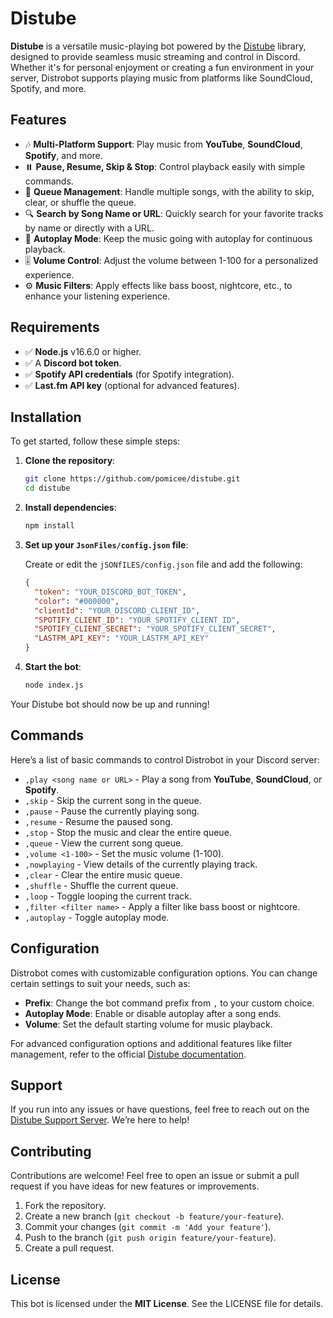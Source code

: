 # Distube

**Distube** is a versatile music-playing bot powered by the [Distube](https://www.npmjs.com/package/distube) library, designed to provide seamless music streaming and control in Discord. Whether it's for personal enjoyment or creating a fun environment in your server, Distrobot supports playing music from platforms like SoundCloud, Spotify, and more.

## Features

- 🎶 **Multi-Platform Support**: Play music from **YouTube**, **SoundCloud**, **Spotify**, and more.
- ⏸️ **Pause, Resume, Skip & Stop**: Control playback easily with simple commands.
- 📜 **Queue Management**: Handle multiple songs, with the ability to skip, clear, or shuffle the queue.
- 🔍 **Search by Song Name or URL**: Quickly search for your favorite tracks by name or directly with a URL.
- 🔁 **Autoplay Mode**: Keep the music going with autoplay for continuous playback.
- 🎚️ **Volume Control**: Adjust the volume between 1-100 for a personalized experience.
- ⚙️ **Music Filters**: Apply effects like bass boost, nightcore, etc., to enhance your listening experience.

## Requirements

- ✅ **Node.js** v16.6.0 or higher.
- ✅ A **Discord bot token**.
- ✅ **Spotify API credentials** (for Spotify integration).
- ✅ **Last.fm API key** (optional for advanced features).

## Installation

To get started, follow these simple steps:

1. **Clone the repository**:

    ```bash
    git clone https://github.com/pomicee/distube.git
    cd distube
    ```

2. **Install dependencies**:

    ```bash
    npm install
    ```

3. **Set up your `JsonFiles/config.json` file**: 

    Create or edit the `jSONfILES/config.json` file and add the following:

    ```json
    {
      "token": "YOUR_DISCORD_BOT_TOKEN",
      "color": "#000000",
      "clientId": "YOUR_DISCORD_CLIENT_ID",
      "SPOTIFY_CLIENT_ID": "YOUR_SPOTIFY_CLIENT_ID",
      "SPOTIFY_CLIENT_SECRET": "YOUR_SPOTIFY_CLIENT_SECRET",
      "LASTFM_API_KEY": "YOUR_LASTFM_API_KEY"
    }
    ```

4. **Start the bot**:

    ```bash
    node index.js
    ```

Your Distube bot should now be up and running!

## Commands

Here’s a list of basic commands to control Distrobot in your Discord server:

- `,play <song name or URL>` - Play a song from **YouTube**, **SoundCloud**, or **Spotify**.
- `,skip` - Skip the current song in the queue.
- `,pause` - Pause the currently playing song.
- `,resume` - Resume the paused song.
- `,stop` - Stop the music and clear the entire queue.
- `,queue` - View the current song queue.
- `,volume <1-100>` - Set the music volume (1-100).
- `,nowplaying` - View details of the currently playing track.
- `,clear` - Clear the entire music queue.
- `,shuffle` - Shuffle the current queue.
- `,loop` - Toggle looping the current track.
- `,filter <filter name>` - Apply a filter like bass boost or nightcore.
- `,autoplay` - Toggle autoplay mode.

## Configuration

Distrobot comes with customizable configuration options. You can change certain settings to suit your needs, such as:

- **Prefix**: Change the bot command prefix from `,` to your custom choice.
- **Autoplay Mode**: Enable or disable autoplay after a song ends.
- **Volume**: Set the default starting volume for music playback.

For advanced configuration options and additional features like filter management, refer to the official [Distube documentation](https://github.com/skick1234/DisTube/wiki).

## Support

If you run into any issues or have questions, feel free to reach out on the [Distube Support Server](https://discord.gg/your-support-server). We’re here to help!

## Contributing

Contributions are welcome! Feel free to open an issue or submit a pull request if you have ideas for new features or improvements.

1. Fork the repository.
2. Create a new branch (`git checkout -b feature/your-feature`).
3. Commit your changes (`git commit -m 'Add your feature'`).
4. Push to the branch (`git push origin feature/your-feature`).
5. Create a pull request.

## License

This bot is licensed under the **MIT License**. See the LICENSE file for details.
